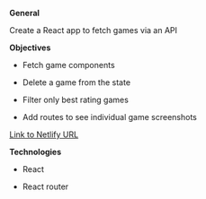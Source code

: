 
**General** 

Create a React app to fetch games via an API


**Objectives**

- Fetch game components

- Delete a game from the state

- Filter only best rating games

- Add routes to see individual game screenshots

[Link to Netlify URL](https://inspiring-visvesvaraya-a1f5d1.netlify.com)

**Technologies**

- React

- React router
